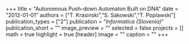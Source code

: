 +++
title = "Autonomous Push-down Automaton Built on DNA"
date = "2012-01-01"
authors = ["T. Krasinski","S. Sakowski","T. Poplawski"]
publication_types = ["2"]
publication = "_Informatica (Slovenia)_"
publication_short = ""
image_preview = ""
selected = false
projects = []
math = true
highlight = true
[header]
image = ""
caption = ""
+++

